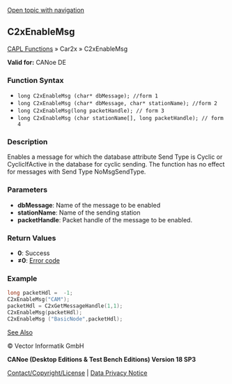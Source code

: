 [Open topic with navigation](../../../../../CANoeDEFamily.htm#Topics/CAPLFunctions/Car2x/Functions/CAPLfunctionC2xEnableMsg.md)

## C2xEnableMsg

[CAPL Functions](../../CAPLfunctions.md) » Car2x » C2xEnableMsg

**Valid for:** CANoe DE

### Function Syntax

- `long C2xEnableMsg (char* dbMessage); //form 1`
- `long C2xEnableMsg (char* dbMessage, char* stationName); //form 2`
- `long C2xEnableMsg(long packetHandle); // form 3`
- `long C2xEnableMsg (char stationName[], long packetHandle); // form 4`

### Description

Enables a message for which the database attribute Send Type is Cyclic or CyclicIfActive in the database for cyclic sending. The function has no effect for messages with Send Type NoMsgSendType.

### Parameters

- **dbMessage**: Name of the message to be enabled
- **stationName**: Name of the sending station
- **packetHandle**: Packet handle of the message to be enabled.

### Return Values

- **0**: Success
- **≠0**: [Error code](../CAPLfunctionsCar2xErrorCodes.md)

### Example

```c
long packetHdl =  -1;
C2xEnableMsg("CAM");
packetHdl = C2xGetMessageHandle(1,1);
C2xEnableMsg(packetHdl);
C2xEnableMsg ("BasicNode",packetHdl);
```

[See Also](javascript:void(0);)

© Vector Informatik GmbH

**CANoe (Desktop Editions & Test Bench Editions) Version 18 SP3**

[Contact/Copyright/License](../../../Shared/ContactCopyrightLicense.md) | [Data Privacy Notice](https://www.vector.com/int/en/company/get-info/privacy-policy/)